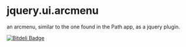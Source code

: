 jquery.ui.arcmenu
=================

an arcmenu, similar to the one found in the Path app, as a jquery plugin.


[![Bitdeli Badge](https://d2weczhvl823v0.cloudfront.net/stephen-james/jquery.ui.arcmenu/trend.png)](https://bitdeli.com/free "Bitdeli Badge")


